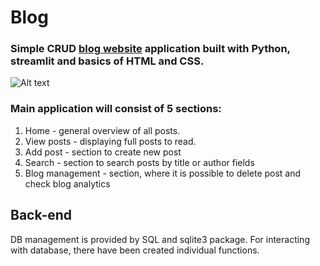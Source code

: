 # Blog
### Simple CRUD [blog website](https://share.streamlit.io/krzliszka/blog/app.py) application built with Python, streamlit and basics of HTML and CSS. 

![Alt text](/1.png?raw=true )
### Main application will consist of 5 sections:
1. Home - general overview of all posts.
2. View posts - displaying full posts to read.
3. Add post - section to create new post
4. Search - section to search posts by title or author fields
5. Blog management - section, where it is possible to delete post and check blog analytics

## Back-end
DB management is provided by SQL and sqlite3 package. For interacting with database, there have been created individual functions.
